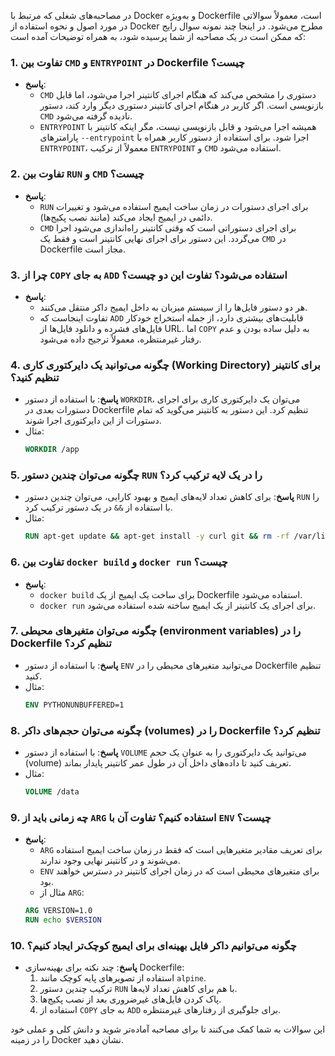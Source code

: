 در مصاحبه‌های شغلی که مرتبط با Docker و به‌ویژه Dockerfile است، معمولاً سوالاتی در مورد اصول و نحوه استفاده از Docker مطرح می‌شود. در اینجا چند نمونه سوال رایج که ممکن است در یک مصاحبه از شما پرسیده شود، به همراه توضیحات آمده است:

### 1. **تفاوت بین `CMD` و `ENTRYPOINT` در Dockerfile چیست؟**
   - **پاسخ**: 
     - `CMD` دستوری را مشخص می‌کند که هنگام اجرای کانتینر اجرا می‌شود، اما قابل بازنویسی است. اگر کاربر در هنگام اجرای کانتینر دستوری دیگر وارد کند، دستور `CMD` نادیده گرفته می‌شود.
     - `ENTRYPOINT` همیشه اجرا می‌شود و قابل بازنویسی نیست، مگر اینکه کانتینر با پارامترهای `--entrypoint` اجرا شود. برای استفاده از دستور کاربر همراه با `ENTRYPOINT`، معمولاً از ترکیب `ENTRYPOINT` و `CMD` استفاده می‌شود.

### 2. **تفاوت بین `RUN` و `CMD` چیست؟**
   - **پاسخ**: 
     - `RUN` برای اجرای دستورات در زمان ساخت ایمیج استفاده می‌شود و تغییرات دائمی در ایمیج ایجاد می‌کند (مانند نصب پکیج‌ها).
     - `CMD` برای اجرای دستوراتی است که وقتی کانتینر راه‌اندازی می‌شود اجرا می‌گردد. این دستور برای اجرای نهایی کانتینر است و فقط یک `CMD` در Dockerfile مجاز است.

### 3. **چرا از `COPY` به جای `ADD` استفاده می‌شود؟ تفاوت این دو چیست؟**
   - **پاسخ**: 
     - هر دو دستور فایل‌ها را از سیستم میزبان به داخل ایمیج داکر منتقل می‌کنند.
     - تفاوت اینجاست که `ADD` قابلیت‌های بیشتری دارد، از جمله استخراج خودکار فایل‌های فشرده و دانلود فایل‌ها از URL. اما `COPY` به دلیل ساده بودن و عدم رفتار غیرمنتظره، معمولاً ترجیح داده می‌شود.

### 4. **چگونه می‌توانید یک دایرکتوری کاری (Working Directory) برای کانتینر تنظیم کنید؟**
   - **پاسخ**: با استفاده از دستور `WORKDIR`، می‌توان یک دایرکتوری کاری برای اجرای دستورات بعدی در Dockerfile تنظیم کرد. این دستور به کانتینر می‌گوید که تمام دستورات از این دایرکتوری اجرا شوند.
   - مثال: 
     ```dockerfile
     WORKDIR /app
     ```

### 5. **چگونه می‌توان چندین دستور `RUN` را در یک لایه ترکیب کرد؟**
   - **پاسخ**: برای کاهش تعداد لایه‌های ایمیج و بهبود کارایی، می‌توان چندین دستور `RUN` را با استفاده از `&&` در یک دستور ترکیب کرد.
   - مثال: 
     ```dockerfile
     RUN apt-get update && apt-get install -y curl git && rm -rf /var/lib/apt/lists/*
     ```

### 6. **تفاوت بین `docker build` و `docker run` چیست؟**
   - **پاسخ**:
     - `docker build` برای ساخت یک ایمیج از یک Dockerfile استفاده می‌شود.
     - `docker run` برای اجرای یک کانتینر از یک ایمیج ساخته شده استفاده می‌شود.

### 7. **چگونه می‌توان متغیرهای محیطی (environment variables) را در Dockerfile تنظیم کرد؟**
   - **پاسخ**: با استفاده از دستور `ENV` می‌توانید متغیرهای محیطی را در Dockerfile تنظیم کنید.
   - مثال: 
     ```dockerfile
     ENV PYTHONUNBUFFERED=1
     ```

### 8. **چگونه می‌توان حجم‌های داکر (volumes) را در Dockerfile تنظیم کرد؟**
   - **پاسخ**: با استفاده از دستور `VOLUME` می‌توانید یک دایرکتوری را به عنوان یک حجم (volume) تعریف کنید تا داده‌های داخل آن در طول عمر کانتینر پایدار بماند.
   - مثال: 
     ```dockerfile
     VOLUME /data
     ```

### 9. **چه زمانی باید از `ARG` استفاده کنیم؟ تفاوت آن با `ENV` چیست؟**
   - **پاسخ**: 
     - `ARG` برای تعریف مقادیر متغیرهایی است که فقط در زمان ساخت ایمیج استفاده می‌شوند و در کانتینر نهایی وجود ندارند.
     - `ENV` برای متغیرهای محیطی است که در زمان اجرای کانتینر در دسترس خواهند بود.
     - مثال از `ARG`:
     ```dockerfile
     ARG VERSION=1.0
     RUN echo $VERSION
     ```

### 10. **چگونه می‌توانیم داکر فایل بهینه‌ای برای ایمیج کوچک‌تر ایجاد کنیم؟**
   - **پاسخ**: چند نکته برای بهینه‌سازی Dockerfile:
     1. استفاده از تصویرهای پایه کوچک مانند `alpine`.
     2. ترکیب چندین دستور `RUN` با هم برای کاهش تعداد لایه‌ها.
     3. پاک کردن فایل‌های غیرضروری بعد از نصب پکیج‌ها.
     4. استفاده از `COPY` به جای `ADD` برای جلوگیری از رفتارهای غیرمنتظره.

این سوالات به شما کمک می‌کنند تا برای مصاحبه آماده‌تر شوید و دانش کلی و عملی خود را در زمینه Docker نشان دهید.
